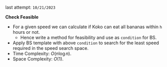 last attempt: `10/21/2023`

**Check Feasible**
- For a given speed we can calculate if Koko can eat all bananas within `h` hours or not. 
  - Hence write a method for feasibility and use as `condition` for BS. 
- Apply BS template with above `condition` to search for the least speed required in the speed search space. 
- Time Complexity: $O(n\log n)$. 
- Space Complexity: $O(1)$. 